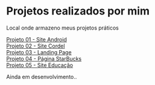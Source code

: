  <h1>Projetos realizados por mim</h1>
<remote_theme:pages-themes/tactile@v0.2.0>
<plugins: - jekyll-remote-theme;>
 <p>Local onde armazeno meus projetos práticos</p>
  <a href="projeto-android/index.html">Projeto 01 - Site Android</a><br>
  <a href="projeto-cordel/cordel.html">Projeto 02 - Site Cordel</a><br>
  <a href="projeto_landingpage/index.html">Projeto 03 - Landing Page</a><br>
  <a href="projeto_starbucks/index.html">Projeto 04 - Página StarBucks</a><br>
  <a href="projeto-educacao/index.html">Projeto 05 - Site Educação</a>
 <p>Ainda em desenvolvimento..</p>


